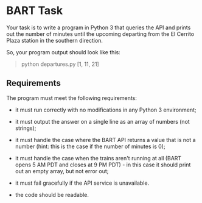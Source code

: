 # BART Task

Your task is to write a program in Python 3 that queries the API and prints out the number of
minutes until the upcoming departing from the El Cerrito Plaza station in the southern direction.

So, your program output should look like this:
> python departures.py
[1, 11, 21]

## Requirements

The program must meet the following requirements:

- it must run correctly with no modifications in any Python 3 environment;

- it must output the answer on a single line as an array of numbers (not strings);

- it must handle the case where the BART API returns a value that is not a number (hint: this is the case if the number of minutes is 0);
- it must handle the case when the trains aren't running at all (BART opens 5 AM PDT and closes at 9 PM PDT) - in this case it should print out an empty array, but not error out;

- it must fail gracefully if the API service is unavailable.

- the code should be readable.
